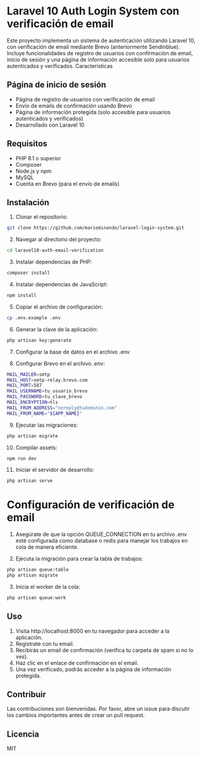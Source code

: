 # Laravel 10 Auth Login System con verificación de email
Este proyecto implementa un sistema de autenticación utilizando Laravel 10, con verificación de email mediante Brevo (anteriormente Sendinblue). Incluye funcionalidades de registro de usuarios con confirmación de email, inicio de sesión y una página de información accesible solo para usuarios autenticados y verificados.
Características

## Página de inicio de sesión
- Página de registro de usuarios con verificación de email
- Envío de emails de confirmación usando Brevo
- Página de información protegida (solo accesible para usuarios autenticados y verificados)
- Desarrollado con Laravel 10

## Requisitos

- PHP 8.1 o superior
- Composer
- Node.js y npm
- MySQL
- Cuenta en Brevo (para el envío de emails)

## Instalación

1. Clonar el repositorio:
```sh
git clone https://github.com/mariominondo/laravel-login-system.git
```

2. Navegar al directorio del proyecto:
```sh
cd laravel10-auth-email-verification
```

3. Instalar dependencias de PHP:
```sh
composer install
```

4. Instalar dependencias de JavaScript:
```sh
npm install
```

5. Copiar el archivo de configuración:
```sh
cp .env.example .env
```

6. Generar la clave de la aplicación:
```sh
php artisan key:generate
```

7. Configurar la base de datos en el archivo .env

8. Configurar Brevo en el archivo .env:
```sh
MAIL_MAILER=smtp
MAIL_HOST=smtp-relay.brevo.com
MAIL_PORT=587
MAIL_USERNAME=tu_usuario_brevo
MAIL_PASSWORD=tu_clave_brevo
MAIL_ENCRYPTION=tls
MAIL_FROM_ADDRESS="noreply@tudominio.com"
MAIL_FROM_NAME="${APP_NAME}"
```

9. Ejecutar las migraciones:
```sh
php artisan migrate
```

10. Compilar assets:
```sh
npm run dev
```

11. Iniciar el servidor de desarrollo:
```sh
php artisan serve
```

# Configuración de verificación de email

1. Asegúrate de que la opción QUEUE_CONNECTION en tu archivo .env esté configurada como database o redis para manejar los trabajos en cola de manera eficiente.

2. Ejecuta la migración para crear la tabla de trabajos:
```sh
php artisan queue:table
php artisan migrate
```

3. Inicia el worker de la cola:
```sh
php artisan queue:work
```

## Uso

1. Visita http://localhost:8000 en tu navegador para acceder a la aplicación.
2. Regístrate con tu email.
3. Recibirás un email de confirmación (verifica tu carpeta de spam si no lo ves).
4. Haz clic en el enlace de confirmación en el email.
5. Una vez verificado, podrás acceder a la página de información protegida.

## Contribuir

Las contribuciones son bienvenidas. Por favor, abre un issue para discutir los cambios importantes antes de crear un pull request.

## Licencia

MIT
